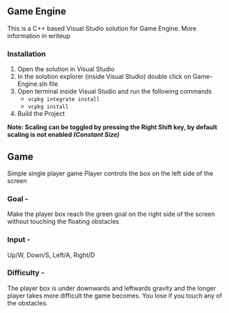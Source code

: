 ## Game Engine

This is a C++ based Visual Studio solution for Game Engine. More information in writeup

### Installation
1. Open the solution in Visual Studio
2. In the solution explorer (inside Visual Studio) double click on Game-Engine.sln file
3. Open terminal inside Visual Studio and run the following commands
    - `vcpkg integrate install`
    - `vcpkg install`
4. Build the Project

**Note: Scaling can be toggled by pressing the Right Shift key, by default scaling is not enabled *(Constant Size)***


## Game

Simple single player game
Player controls the box on the left side of the screen 

### Goal -
Make the player box reach the green goal on the right side of the screen without touching the floating obstacles

### Input -
Up/W, Down/S, Left/A, Right/D

### Difficulty -
The player box is under downwards and leftwards gravity and the longer player takes more difficult the game becomes. You lose if you touch any of the obstacles.